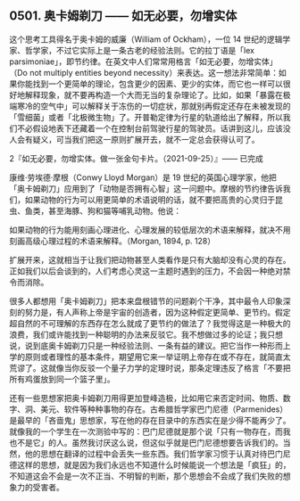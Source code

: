 ## 0501. 奥卡姆剃刀 —— 如无必要，勿增实体

这个思考工具得名于奥卡姆的威廉（William of Ockham），一位 14 世纪的逻辑学家、哲学家，不过它实际上是一条古老的经验法则。它的拉丁语是「lex parsimoniae」，即节约律。在英文中人们常常用格言「如无必要，勿增实体」（Do not multiply entities beyond necessity）来表达。这一想法非常简单：如果你能找到一个更简单的理论，包含更少的因素、更少的实体，而它也一样可以很好地解释现象，就不要再构造一个大而无当的复杂理论了。比如，如果「暴露在极端寒冷的空气中」可以解释关于冻伤的一切症状，那就别再假定还存在未被发现的「雪细菌」或者「北极微生物」了。开普勒定律为行星的轨道给出了解释，所以我们不必假设地表下还藏着一个在控制台前驾驶行星的驾驶员。话讲到这儿，应该没人会有疑义，可当我们把这一原则扩展开去，就不一定总会获得认可了。

2『如无必要，勿增实体。做一张金句卡片。（2021-09-25）』—— 已完成

康维·劳埃德·摩根（Conwy Lloyd Morgan）是 19 世纪的英国心理学家，他把「奥卡姆剃刀」应用到了「动物是否拥有心智」这一问题中。摩根的节约律告诉我们，如果动物的行为可以用更简单的术语说明的话，就不要把高贵的心灵归于昆虫、鱼类，甚至海豚、狗和猫等哺乳动物。他说：

如果动物的行为能用刻画心理进化、心理发展的较低层次的术语来解释，就决不用刻画高级心理过程的术语来解释。（Morgan, 1894, p. 128）

扩展开来，这就相当于让我们把动物甚至人类看作是只有大脑却没有心灵的存在。正如我们以后会谈到的，人们考虑心灵这一主题时遇到的压力，不会因一种绝对禁令而消除。

很多人都想用「奥卡姆剃刀」把本来盘根错节的问题剃个干净，其中最令人印象深刻的努力是，有人声称上帝是宇宙的创造者，因为这种假定更简单、更节约。假定超自然的不可理解的东西存在怎么就成了更节约的做法了？我觉得这是一种极大的浪费，我们或许能找到一种聪明的办法来反驳它。我不想做过多的论证；我只想说，说到底奥卡姆剃刀只是一种经验法则、一条有益的建议。把它当作一种形而上学的原则或者理性的基本条件，期望用它来一举证明上帝存在或不存在，就简直太荒谬了。这就像当你反驳一个量子力学的定理时说，那条定理违反了格言「不要把所有鸡蛋放到同一个篮子里」。

还有一些思想家把奥卡姆剃刀用得更加登峰造极，比如用它来否定时间、物质、数字、洞、美元、软件等种种事物的存在。古希腊哲学家巴门尼德（Parmenides）是最早的「吝啬鬼」思想家，写在他的存在目录中的东西实在是少得不能再少了。就像我的一个学生在一次测验中写的：巴门尼德就是那个说「只有一物存在，而我也不是它」的人。虽然我讨厌这么说，但这似乎就是巴门尼德想要告诉我们的。当然，他的思想在翻译的过程中会丢失一些东西。我们哲学家习惯于认真对待巴门尼德这样的思想，就是因为我们永远也不知道什么时候能说一个想法是「疯狂」的，不知道这会不会是一次不正当、不明智的判断，那个思想会不会成了我们失败的想象力的受害者。